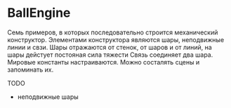 # BallEngine
Семь примеров, в которых последовательно строится механический конструктор.
Элементами конструктора являются шары, неподвижные линии и свзи.
Шары отражаются от стенок, от шаров и от линий, на шары дейстует постояная сила тяжести
Связь соединяет два шара.
Мировые константы настраиваются.
Можно состалять сцены и запоминать их.

TODO
- неподвижные шары

